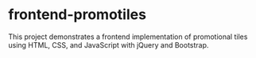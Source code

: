 # frontend-promotiles

This project demonstrates a frontend implementation of promotional tiles using HTML, CSS, and JavaScript with jQuery and Bootstrap. 

